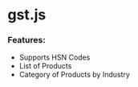 # gst.js

### Features:

- Supports HSN Codes
- List of Products
- Category of Products by Industry
